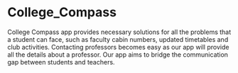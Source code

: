 # College_Compass
College Compass app provides necessary solutions for all the problems that a student can face, such as faculty cabin numbers, updated timetables and club activities. Contacting professors becomes easy as our app will provide all the details about a professor. Our app aims to bridge the communication gap between students and teachers.
